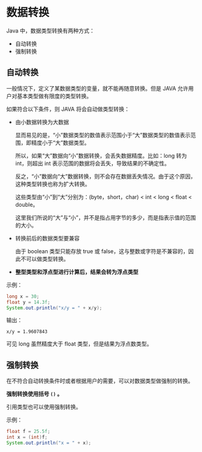 # 数据转换

Java 中，数据类型转换有两种方式：

- 自动转换
- 强制转换

## 自动转换

一般情况下，定义了某数据类型的变量，就不能再随意转换。但是 JAVA 允许用户对基本类型做有限度的类型转换。

如果符合以下条件，则 JAVA 将会自动做类型转换：

- 由小数据转换为大数据

    显而易见的是，“小”数据类型的数值表示范围小于“大”数据类型的数值表示范围，即精度小于“大”数据类型。

    所以，如果“大”数据向“小”数据转换，会丢失数据精度。比如：long 转为 int，则超出 int 表示范围的数据将会丢失，导致结果的不确定性。

    反之，“小”数据向“大”数据转换，则不会存在数据丢失情况。由于这个原因，这种类型转换也称为扩大转换。

    这些类型由“小”到“大”分别为：(byte，short，char) < int < long < float < double。

    这里我们所说的“大”与“小”，并不是指占用字节的多少，而是指表示值的范围的大小。

- 转换前后的数据类型要兼容

    由于 boolean 类型只能存放 true 或 false，这与整数或字符是不兼容的，因此不可以做类型转换。

- **整型类型和浮点型进行计算后，结果会转为浮点类型**

示例：

```java
long x = 30;
float y = 14.3f;
System.out.println("x/y = " + x/y);
```

输出：

```
x/y = 1.9607843
```

可见 long 虽然精度大于 float 类型，但是结果为浮点数类型。

## 强制转换

在不符合自动转换条件时或者根据用户的需要，可以对数据类型做强制的转换。

**强制转换使用括号 `()` 。**

引用类型也可以使用强制转换。

示例：

```java
float f = 25.5f;
int x = (int)f;
System.out.println("x = " + x);
```
